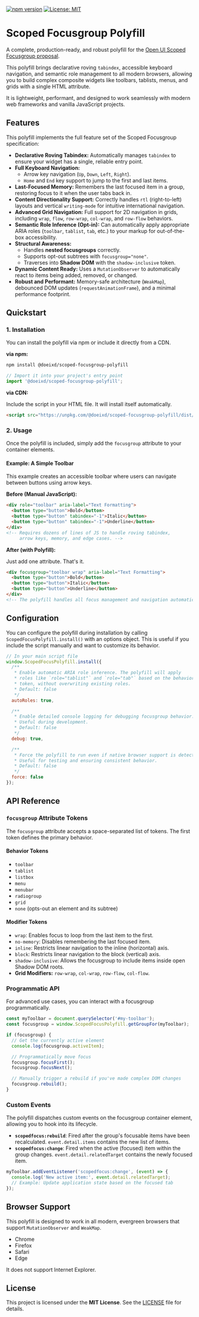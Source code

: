 
[![npm version](https://badge.fury.io/js/@doeixd/scoped-focusgroup-polyfill.svg)](https://badge.fury.io/js/@doeixd/scoped-focusgroup-polyfill)
[![License: MIT](https://img.shields.io/badge/License-MIT-yellow.svg)](https://opensource.org/licenses/MIT)

# Scoped Focusgroup Polyfill

A complete, production-ready, and robust polyfill for the [Open UI Scoped Focusgroup proposal](https://open-ui.org/components/scoped-focusgroup.explainer/).

This polyfill brings declarative roving `tabindex`, accessible keyboard navigation, and semantic role management to all modern browsers, allowing you to build complex composite widgets like toolbars, tablists, menus, and grids with a single HTML attribute.

It is lightweight, performant, and designed to work seamlessly with modern web frameworks and vanilla JavaScript projects.

## Features

This polyfill implements the full feature set of the Scoped Focusgroup specification:

-   **Declarative Roving Tabindex:** Automatically manages `tabindex` to ensure your widget has a single, reliable entry point.
-   **Full Keyboard Navigation:**
    -   Arrow key navigation (`Up`, `Down`, `Left`, `Right`).
    -   `Home` and `End` key support to jump to the first and last items.
-   **Last-Focused Memory:** Remembers the last focused item in a group, restoring focus to it when the user tabs back in.
-   **Content Directionality Support:** Correctly handles `rtl` (right-to-left) layouts and vertical `writing-mode` for intuitive international navigation.
-   **Advanced Grid Navigation:** Full support for 2D navigation in grids, including `wrap`, `flow`, `row-wrap`, `col-wrap`, and `row-flow` behaviors.
-   **Semantic Role Inference (Opt-in):** Can automatically apply appropriate ARIA roles (`toolbar`, `tablist`, `tab`, etc.) to your markup for out-of-the-box accessibility.
-   **Structural Awareness:**
    -   Handles **nested focusgroups** correctly.
    -   Supports opt-out subtrees with `focusgroup="none"`.
    -   Traverses into **Shadow DOM** with the `shadow-inclusive` token.
-   **Dynamic Content Ready:** Uses a `MutationObserver` to automatically react to items being added, removed, or changed.
-   **Robust and Performant:** Memory-safe architecture (`WeakMap`), debounced DOM updates (`requestAnimationFrame`), and a minimal performance footprint.

## Quickstart

### 1. Installation

You can install the polyfill via npm or include it directly from a CDN.

**via npm:**

```bash
npm install @doeixd/scoped-focusgroup-polyfill
```

```javascript
// Import it into your project's entry point
import '@doeixd/scoped-focusgroup-polyfill';
```

**via CDN:**

Include the script in your HTML file. It will install itself automatically.

```html
<script src="https://unpkg.com/@doeixd/scoped-focusgroup-polyfill/dist/focusgroup.polyfill.min.js"></script>
```

### 2. Usage

Once the polyfill is included, simply add the `focusgroup` attribute to your container elements.

#### Example: A Simple Toolbar

This example creates an accessible toolbar where users can navigate between buttons using arrow keys.

**Before (Manual JavaScript):**

```html
<div role="toolbar" aria-label="Text Formatting">
  <button type="button">Bold</button>
  <button type="button" tabindex="-1">Italic</button>
  <button type="button" tabindex="-1">Underline</button>
</div>
<!-- Requires dozens of lines of JS to handle roving tabindex,
     arrow keys, memory, and edge cases. -->
```

**After (with Polyfill):**

Just add one attribute. That's it.

```html
<div focusgroup="toolbar wrap" aria-label="Text Formatting">
  <button type="button">Bold</button>
  <button type="button">Italic</button>
  <button type="button">Underline</button>
</div>
<!-- The polyfill handles all focus management and navigation automatically. -->
```

## Configuration

You can configure the polyfill during installation by calling `ScopedFocusPolyfill.install()` with an options object. This is useful if you include the script manually and want to customize its behavior.

```javascript
// In your main script file
window.ScopedFocusPolyfill.install({
  /**
   * Enable automatic ARIA role inference. The polyfill will apply
   * roles like `role="tablist"` and `role="tab"` based on the behavior
   * token, without overwriting existing roles.
   * Default: false
   */
  autoRoles: true,

  /**
   * Enable detailed console logging for debugging focusgroup behavior.
   * Useful during development.
   * Default: false
   */
  debug: true,

  /**
   * Force the polyfill to run even if native browser support is detected.
   * Useful for testing and ensuring consistent behavior.
   * Default: false
   */
  force: false
});
```

## API Reference

### `focusgroup` Attribute Tokens

The `focusgroup` attribute accepts a space-separated list of tokens. The first token defines the primary behavior.

#### Behavior Tokens

-   `toolbar`
-   `tablist`
-   `listbox`
-   `menu`
-   `menubar`
-   `radiogroup`
-   `grid`
-   `none` (opts-out an element and its subtree)

#### Modifier Tokens

-   `wrap`: Enables focus to loop from the last item to the first.
-   `no-memory`: Disables remembering the last focused item.
-   `inline`: Restricts linear navigation to the inline (horizontal) axis.
-   `block`: Restricts linear navigation to the block (vertical) axis.
-   `shadow-inclusive`: Allows the focusgroup to include items inside open Shadow DOM roots.
-   **Grid Modifiers:** `row-wrap`, `col-wrap`, `row-flow`, `col-flow`.

### Programmatic API

For advanced use cases, you can interact with a focusgroup programmatically.

```javascript
const myToolbar = document.querySelector('#my-toolbar');
const focusgroup = window.ScopedFocusPolyfill.getGroupFor(myToolbar);

if (focusgroup) {
  // Get the currently active element
  console.log(focusgroup.activeItem);

  // Programmatically move focus
  focusgroup.focusFirst();
  focusgroup.focusNext();

  // Manually trigger a rebuild if you've made complex DOM changes
  focusgroup.rebuild();
}
```

### Custom Events

The polyfill dispatches custom events on the focusgroup container element, allowing you to hook into its lifecycle.

-   **`scopedfocus:rebuild`**: Fired after the group's focusable items have been recalculated. `event.detail.items` contains the new list of items.
-   **`scopedfocus:change`**: Fired when the active (focused) item within the group changes. `event.detail.relatedTarget` contains the newly focused item.

```javascript
myToolbar.addEventListener('scopedfocus:change', (event) => {
  console.log('New active item:', event.detail.relatedTarget);
  // Example: Update application state based on the focused tab
});
```

## Browser Support

This polyfill is designed to work in all modern, evergreen browsers that support `MutationObserver` and `WeakMap`.

-   Chrome
-   Firefox
-   Safari
-   Edge

It does not support Internet Explorer.

## License

This project is licensed under the **MIT License**. See the [LICENSE](LICENSE) file for details.